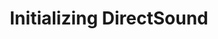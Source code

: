 ---
title: "Initializing DirectSound"
videoId: qGC3xiliJW8
markers:
    "1:02:05": "Start of Q&A"
    "1:04:05": "Fixing WaveFormat order"
    "1:06:07": "Do you use data-structures like linked-list, binary trees..?"
    "1:06:34": "Can you explain again why you need two buffers instead of just doing everything in one?"
    "1:09:23": "Are there any case we'd want more than two [audio] channels?"
    "1:11:05": "If the framerate would ever drop, can there be audio dropouts?"
    "1:13:41": "The nBlockAlign and nAverageBytesPerSecond are redundant."
    "1:14:57": "On Linux will we be doing ALSA or higher level like PulseAudio/Jack?"
    "1:16:00": "What newer sound API would you recommend instead of old DirectSound?"
    "1:16:46": "The two second buffer doesn't sound acceptable / not-noticeable if you're playing music."
    "1:17:27": "Have or do you work in the industry?"
    "1:17:54": "Have you thought about guest programmers tagging in to teach things like linux or whatever topic is their expertise?"
    "1:18:35": "VirtualAlloc: MEM_COMMIT to MEM_RESERVE|MEM_COMMIT"
    "1:20:23": "About game development as a career field"
    "1:22:57": "Will you show us how to use bone animations or will you use spritesheets?"
    "1:24:15": "More on our usage of DirectSound (Not a buffer)"
    "1:25:33": "About game programming optimisation"
    "1:27:56": "Why don't we use the second buffer to grab the handle instead of creating something just to grab a handle?"
    "1:29:26": "Isn't this learning how to carve stone with chisel instead of using modern machinery?"
---